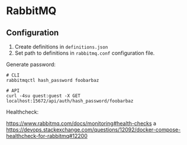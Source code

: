# RabbitMQ

## Configuration

1. Create definitions in `definitions.json`
2. Set path to definitions in `rabbitmq.conf` configuration file.


Generate password:
```shell
# CLI
rabbitmqctl hash_password foobarbaz

# API
curl -4su guest:guest -X GET localhost:15672/api/auth/hash_password/foobarbaz
```

Healthcheck:

https://www.rabbitmq.com/docs/monitoring#health-checks
a
https://devops.stackexchange.com/questions/12092/docker-compose-healthcheck-for-rabbitmq#12200